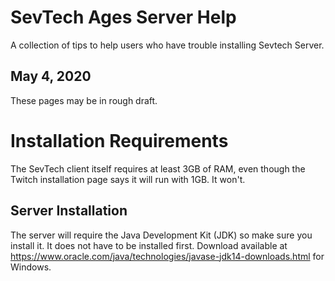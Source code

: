 # SevTech Ages Server Help
A collection of tips to help users who have trouble installing Sevtech Server.

## May 4, 2020
These pages may be in rough draft.

# Installation Requirements
The SevTech client itself requires at least 3GB of RAM, even though the Twitch installation page says it will run with 1GB. It won't.

## Server Installation
The server will require the Java Development Kit (JDK) so make sure you install it. It does not have to be installed first.
Download available at https://www.oracle.com/java/technologies/javase-jdk14-downloads.html for Windows.


